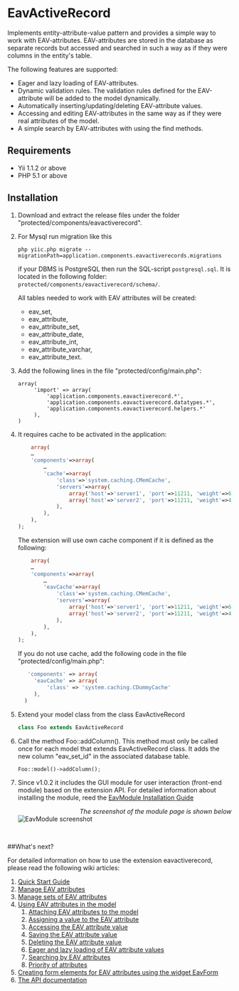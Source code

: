 EavActiveRecord
=========

Implements entity-attribute-value pattern and provides a simple way to work with EAV-attributes. EAV-attributes are stored in the database as separate records but accessed and searched in such a way as if they were columns in the entity's table.

The following features are supported:

  - Eager and lazy loading of EAV-attributes.
  - Dynamic validation rules. The validation rules defined for the EAV-attribute will be added to the model dynamically.
  - Automatically inserting/updating/deleting EAV-attribute values.
  - Accessing and editing EAV-attributes in the same way as if they were real attributes of the model.
  - A simple search by EAV-attributes with using the find methods.

Requirements
------------

- Yii 1.1.2 or above
- PHP 5.1 or above



Installation
------------

1. Download and extract the release files under the folder "protected/components/eavactiverecord".
1. For Mysql run migration like this
    ```   
    php yiic.php migrate --migrationPath=application.components.eavactiverecords.migrations
    ```
    if your DBMS is PostgreSQL then run the SQL-script `postgresql.sql`. 
    It is located in the following folder: `protected/components/eavactiverecord/schema/`. 
    
    All tables needed to work with EAV attributes will be created: 
    - eav_set, 
    - eav_attribute, 
    - eav_attribute_set, 
    - eav_attribute_date, 
    - eav_attribute_int, 
    - eav_attribute_varchar, 
    - eav_attribute_text.

3. Add the following lines in the file "protected/config/main.php":

    ```
    array(
         'import' => array(
             'application.components.eavactiverecord.*',
             'application.components.eavactiverecord.datatypes.*',
             'application.components.eavactiverecord.helpers.*'
         ),
   )
    ```

1. It requires cache to be activated in the application: 

    ```php
        array(
        …
        'components'=>array(
            …
            'cache'=>array(
                'class'=>'system.caching.CMemCache',
                'servers'=>array(
                    array('host'=>'server1', 'port'=>11211, 'weight'=>60),
                    array('host'=>'server2', 'port'=>11211, 'weight'=>40),
                ),
            ),
        ),
    );
    ```

   The extension will use own cache component if it is defined as the following:

    ```php
        array(
        …
        'components'=>array(
            …
            'eavCache'=>array(
                'class'=>'system.caching.CMemCache',
                'servers'=>array(
                    array('host'=>'server1', 'port'=>11211, 'weight'=>60),
                    array('host'=>'server2', 'port'=>11211, 'weight'=>40),
                ),
            ),
        ),
    );
    ```
   If you do not use cache, add the following code in the file "protected/config/main.php":

   ```php
      'components' => array(
        'eavCache' => array(
            'class' => 'system.caching.CDummyCache'
        ),
     )
    ```

1. Extend your model class from the class EavActiveRecord

    ```php
    class Foo extends EavActiveRecord
    ```

1. Call the method Foo::addColumn(). This method must only be called once for each model that extends EavActiveRecord class. 
It adds the new column "eav_set_id" in the associated database table.

    ```php
    Foo::model()->addColumn();
    ```

1. Since v1.0.2 it includes the GUI module for user interaction (front-end module) based on the extension API. For detailed information about installing the module, reed the [EavModule Installation Guide](https://github.com/iAchilles/eavactiverecord/wiki/EavModule-Installation-Guide)

   <em style="float:right;">The screenshot of the module page is shown below</em>
  ![EavModule screenshot](https://docs.google.com/uc?export=download&id=0B3d3iXSyCBTia2hnTUVNMkkwd0U)

<br>

##What's next?

For detailed information on how to use the extension eavactiverecord, please read the following wiki articles:

1. [Quick Start Guide](https://github.com/iAchilles/eavactiverecord/wiki/Quick-Start-Guide)
1. [Manage EAV attributes](https://github.com/iAchilles/eavactiverecord/wiki/Manage-EAV-attributes)
1. [Manage sets of EAV attributes](https://github.com/iAchilles/eavactiverecord/wiki/Manage-sets-of-EAV-attributes)
1. [Using EAV attributes in the model](https://github.com/iAchilles/eavactiverecord/wiki/Using-EAV-attributes-in-the-model)
   1. [Attaching EAV attributes to the model](https://github.com/iAchilles/eavactiverecord/wiki/Using-EAV-attributes-in-the-model#i)
   1. [Assigning a value to the EAV attribute](https://github.com/iAchilles/eavactiverecord/wiki/Using-EAV-attributes-in-the-model#ii)
   1. [Accessing the EAV attribute value](https://github.com/iAchilles/eavactiverecord/wiki/Using-EAV-attributes-in-the-model#iii)
   1. [Saving the EAV attribute value](https://github.com/iAchilles/eavactiverecord/wiki/Using-EAV-attributes-in-the-model#iv)
   1. [Deleting the EAV attribute value](https://github.com/iAchilles/eavactiverecord/wiki/Using-EAV-attributes-in-the-model#v)
   1. [Eager and lazy loading of EAV attribute values](https://github.com/iAchilles/eavactiverecord/wiki/Using-EAV-attributes-in-the-model#vi)
   1. [Searching by EAV attributes](https://github.com/iAchilles/eavactiverecord/wiki/Using-EAV-attributes-in-the-model#vii)
   1. [Priority of attributes](https://github.com/iAchilles/eavactiverecord/wiki/Using-EAV-attributes-in-the-model#viii)
1. [Creating form elements for EAV attributes using the widget EavForm](https://github.com/iAchilles/eavactiverecord/wiki/Creating-form-elements-for-EAV-attributes-using-the-widget-EavForm)
1. [The API documentation](https://github.com/iAchilles/eavactiverecord/wiki/The-API-documentation)
 
